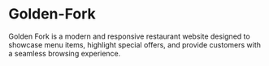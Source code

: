 # Golden-Fork
Golden Fork is a modern and responsive restaurant website designed to showcase menu items, highlight special offers, and provide customers with a seamless browsing experience.

